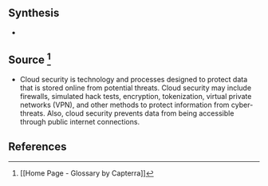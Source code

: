 ## Synthesis
- 
## Source [^1]
- Cloud security is technology and processes designed to protect data that is stored online from potential threats. Cloud security may include firewalls, simulated hack tests, encryption, tokenization, virtual private networks (VPN), and other methods to protect information from cyber-threats. Also, cloud security prevents data from being accessible through public internet connections.
## References

[^1]: [[Home Page - Glossary by Capterra]]